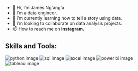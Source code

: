 - 👋 Hi, I’m James Ng'ang'a.
- 👀 I’m a data engineer.
- 🌱 I’m currently learning how to tell a story using data.
- 💞️ I’m looking to collaborate on data analysis projects.
- 📫 How to reach me on **instagram.**

## Skills and Tools:

![python image](https://github.com/James-the-data-guy/James-the-data-guy/assets/143745937/0adb56d9-658c-4d14-9532-60c59cd91ff0)
![sql image](https://github.com/James-the-data-guy/James-the-data-guy/assets/143745937/11c5a367-3e17-4ed8-a59e-04631376ee7a)
![excel image](https://github.com/James-the-data-guy/James-the-data-guy/assets/143745937/ce1b28a2-6df5-4319-869b-542bb29fe266)
![power bi image](https://github.com/James-the-data-guy/James-the-data-guy/assets/143745937/75960cfa-a034-427b-86e6-5fe47730173f)
![tableau image](https://github.com/James-the-data-guy/James-the-data-guy/assets/143745937/39b040f4-0cbd-46b8-9826-4716fc554458)


<!---
James-the-data-guy/James-the-data-guy is a ✨ special ✨ repository because its `README.md` (this file) appears on your GitHub profile.
You can click the Preview link to take a look at your changes.
--->
